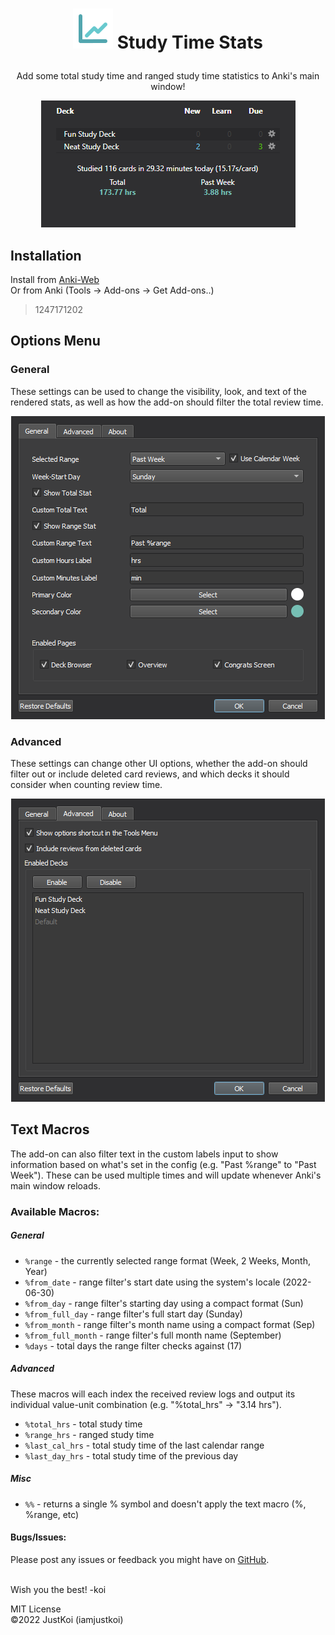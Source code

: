 # <p align="center"><img src="raw/stats_icon.svg"> Study Time Stats</p>
<p align="center">Add some total study time and ranged study time statistics to Anki's main window!</p>  
<p align="center"><img src=".github/main_ui.png"></p>

## Installation  
Install from [Anki-Web](https://ankiweb.net/shared/info/1247171202)  
Or from Anki (Tools -> Add-ons -> Get Add-ons..)
> 1247171202

## Options Menu  
### General
These settings can be used to change the visibility, look, and text of the rendered stats, as well as how the add-on should filter the total review time.  
<p align="center"><img src=".github/options_general.png"></p>

### Advanced
These settings can change other UI options, whether the add-on should filter out or include deleted card reviews, and which decks it should consider when counting review time.
<p align="center"><img src=".github/options_advanced.png"></p>

## Text Macros
The add-on can also filter text in the custom labels input to show information based on what's set in the config (e.g. "Past %range" to "Past Week"). These can be used multiple times and will update whenever Anki's main window reloads.

### Available Macros:
##### General
+ `%range` - the currently selected range format (Week, 2 Weeks, Month, Year)
+ `%from_date` - range filter's start date using the system's locale (2022-06-30)
+ `%from_day` - range filter's starting day using a compact format (Sun)
+ `%from_full_day` - range filter's full start day (Sunday)
+ `%from_month` - range filter's month name using a compact format (Sep)
+ `%from_full_month` - range filter's full month name (September)
+ `%days` - total days the range filter checks against (17)
##### Advanced
These macros will each index the received review logs and output its individual value-unit combination (e.g. "%total_hrs" -> "3.14 hrs").
+ `%total_hrs` - total study time
+ `%range_hrs` - ranged study time
+ `%last_cal_hrs` - total study time of the last calendar range
+ `%last_day_hrs` - total study time of the previous day
##### Misc
+ `%%` - returns a single % symbol and doesn't apply the text macro (%, %range, etc)

#### Bugs/Issues:
Please post any issues or feedback you might have on [GitHub](https://github.com/iamjustkoi/StudyTimeStats/issues).
<br></br>  

Wish you the best! -koi

MIT License  
©2022 JustKoi (iamjustkoi)  

